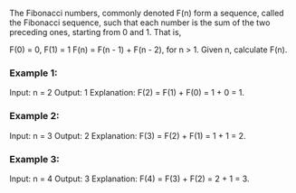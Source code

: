 The Fibonacci numbers, commonly denoted F(n) form a sequence, called the Fibonacci sequence, such that each number is the sum of the two preceding ones, starting from 0 and 1. That is,

F(0) = 0, F(1) = 1
F(n) = F(n - 1) + F(n - 2), for n > 1.
Given n, calculate F(n).

### Example 1:

Input: n = 2
Output: 1
Explanation: F(2) = F(1) + F(0) = 1 + 0 = 1.

### Example 2:

Input: n = 3
Output: 2
Explanation: F(3) = F(2) + F(1) = 1 + 1 = 2.

### Example 3:

Input: n = 4
Output: 3
Explanation: F(4) = F(3) + F(2) = 2 + 1 = 3.
